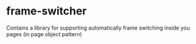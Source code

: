 frame-switcher
==============

Contains a library for supporting automatically frame switching inside you pages (in page object pattern)
